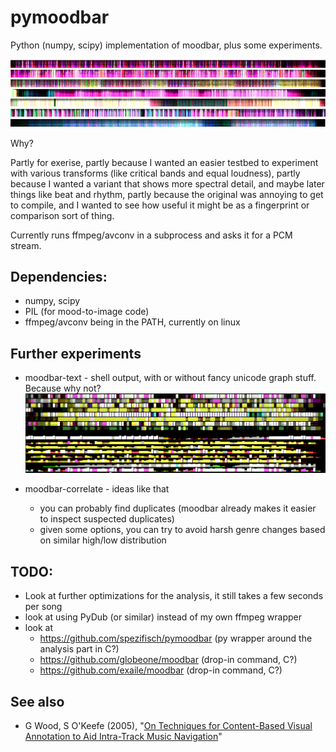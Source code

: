 # pymoodbar

Python (numpy, scipy) implementation of moodbar, plus some experiments.

![A few examples: lofi, reggae, rock, calm electro, crust, indie band, ethereal/vocal](examples.png?raw=true)


Why?

Partly for exerise,
 partly because I wanted an easier testbed to experiment with various transforms (like critical bands and equal loudness),
 partly because I wanted a variant that shows more spectral detail, and maybe later things like beat and rhythm,
 partly because the original was annoying to get to compile, 
 and I wanted to see how useful it might be as a fingerprint or comparison sort of thing.

Currently runs ffmpeg/avconv in a subprocess and asks it for a PCM stream.

## Dependencies:
* numpy, scipy
* PIL (for mood-to-image code)
* ffmpeg/avconv being in the PATH, currently on linux



## Further experiments
 
- moodbar-text - shell output, with or without fancy unicode graph stuff. Because why not?
![text-mode output](textmood.png?raw=true) 


- moodbar-correlate - ideas like that
     - you can probably find duplicates (moodbar already makes it easier to inspect suspected duplicates)
     - given some options, you can try to avoid harsh genre changes based on similar high/low distribution


## TODO:
- Look at further optimizations for the analysis, it still takes a few seconds per song
- look at using PyDub (or similar) instead of my own ffmpeg wrapper
- look at
    - https://github.com/spezifisch/pymoodbar (py wrapper around the analysis part in C?)
    - https://github.com/globeone/moodbar  (drop-in command, C?)
    - https://github.com/exaile/moodbar  (drop-in command, C?)

## See also 
- G Wood, S O'Keefe (2005), "[On Techniques for Content-Based Visual Annotation to Aid Intra-Track Music Navigation](https://www.google.com/search?q=On%20Techniques%20for%20Content-Based%20Visual%20Annotation%20to%20Aid%20Intra-Track%20Music%20Navigation%20pdf)"
